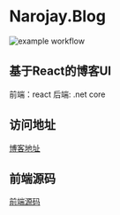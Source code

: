 # Narojay.Blog

![example workflow](https://github.com/narojay/Narojay.Blog/actions/workflows/dotnet.yml/badge.svg)

## 基于React的博客UI
  前端：react
  后端: .net core 

## 访问地址
[博客地址](http://blog.narojay.site/)
## 前端源码
[前端源码](https://github.com/narojay/Narojay.blog.UI.React)



